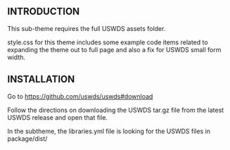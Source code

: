 
INTRODUCTION
------------

This sub-theme requires the full USWDS assets folder.

style.css for this theme includes some example code items related to expanding the theme out to full page and also a fix for USWDS small form width.

INSTALLATION
------------

Go to https://github.com/uswds/uswds#download

Follow the directions on downloading the USWDS tar.gz file from the latest USWDS release and open that file.

In the subtheme, the libraries.yml file is looking for the USWDS files in package/dist/